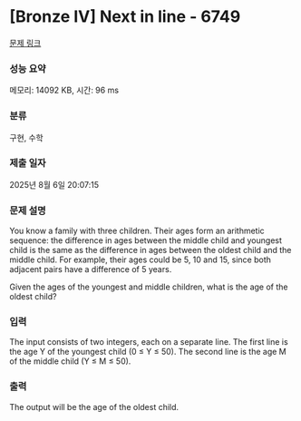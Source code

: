 # [Bronze IV] Next in line - 6749 

[문제 링크](https://www.acmicpc.net/problem/6749) 

### 성능 요약

메모리: 14092 KB, 시간: 96 ms

### 분류

구현, 수학

### 제출 일자

2025년 8월 6일 20:07:15

### 문제 설명

<p>You know a family with three children. Their ages form an arithmetic sequence: the difference in ages between the middle child and youngest child is the same as the difference in ages between the oldest child and the middle child. For example, their ages could be 5, 10 and 15, since both adjacent pairs have a difference of 5 years.</p>

<p>Given the ages of the youngest and middle children, what is the age of the oldest child?</p>

### 입력 

 <p>The input consists of two integers, each on a separate line. The first line is the age Y of the youngest child (0 ≤ Y ≤ 50). The second line is the age M of the middle child (Y ≤ M ≤ 50).</p>

### 출력 

 <p>The output will be the age of the oldest child.</p>

